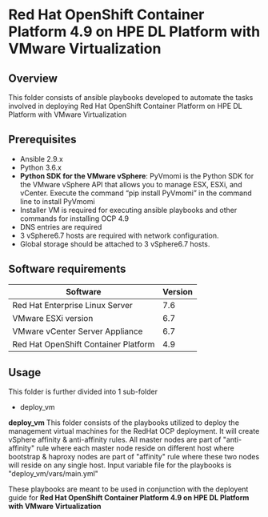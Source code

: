 # Red Hat OpenShift Container Platform 4.9 on HPE DL Platform with VMware Virtualization

## Overview
This folder consists of ansible playbooks developed to automate the tasks involved in deploying Red Hat OpenShift Container Platform on HPE DL Platform with VMware Virtualization

## Prerequisites
- Ansible 2.9.x
- Python  3.6.x
- **Python SDK for the VMware vSphere**: PyVmomi is the Python SDK for the VMware vSphere API that allows you to manage ESX, ESXi, and vCenter. Execute the command “pip install PyVmomi” in the command line to install PyVmomi
- Installer VM is required for executing ansible playbooks and other commands for installing OCP 4.9
- DNS entries are required
- 3 vSphere6.7 hosts are required with network configuration.
- Global storage should be attached to 3 vSphere6.7 hosts.
 
## Software requirements 
| Software | Version |
|--|--|
| Red Hat Enterprise Linux Server	| 7.6 |
| VMware ESXi	version | 6.7 |
| VMware vCenter Server Appliance |	6.7 |
| Red Hat OpenShift Container Platform | 4.9 |

## Usage
This folder is further divided into 1 sub-folder
- deploy_vm

**deploy_vm**
This folder consists of the playbooks utilized to deploy the management virtual machines for the RedHat OCP deployment. It will create vSphere affinity & anti-affinity rules. All master nodes are part of "anti-affinity" rule where each  master node reside on different host where bootstrap & haproxy nodes are part of "affinity" rule where these two nodes will reside on any single host.
Input variable file for the playbooks is "deploy_vm/vars/main.yml"

These playbooks are meant to be used in conjunction with the deployent guide for **Red Hat OpenShift Container Platform 4.9 on HPE DL Platform with VMware Virtualization**
